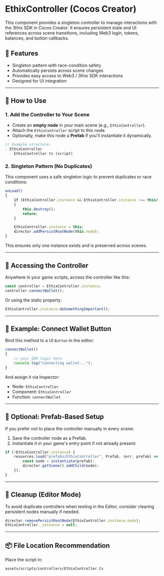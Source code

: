 # EthixController (Cocos Creator)

This component provides a singleton controller to manage interactions with the 3thix SDK in Cocos Creator. It ensures persistent state and UI references across scene transitions, including Web3 login, tokens, balances, and button callbacks.

## 🧩 Features

- Singleton pattern with race-condition safety
- Automatically persists across scene changes
- Provides easy access to Web3 / 3thix SDK interactions
- Designed for UI integration

---

## 🚀 How to Use

### 1. Add the Controller to Your Scene

- Create an **empty node** in your main scene (e.g., `EthixController`).
- Attach the `EthixController` script to this node.
- Optionally, make this node a **Prefab** if you'll instantiate it dynamically.

```ts
// Example structure:
- EthixController
  - EthixController.ts (script)
```

### 2. Singleton Pattern (No Duplicates)

This component uses a safe singleton logic to prevent duplicates or race conditions:

```ts
onLoad()
{
    if (EthixController.instance && EthixController.instance !== this)
    {
        this.destroy();
        return;
    }

    EthixController.instance = this;
    director.addPersistRootNode(this.node);
}
```

This ensures only one instance exists and is preserved across scenes.

---

## 🧠 Accessing the Controller

Anywhere in your game scripts, access the controller like this:

```ts
const controller = EthixController.instance;
controller.connectWallet();
```

Or using the static property:

```ts
EthixController.instance.doSomethingImportant();
```

---

## 🔗 Example: Connect Wallet Button

Bind this method to a UI `Button` in the editor:

```ts
connectWallet()
{
    // your SDK logic here
    console.log("Connecting wallet...");
}
```

And assign it via Inspector:
- Node: `EthixController`
- Component: `EthixController`
- Function: `connectWallet`

---

## 🧪 Optional: Prefab-Based Setup

If you prefer not to place the controller manually in every scene:

1. Save the controller node as a Prefab.
2. Instantiate it in your game's entry point if not already present:

```ts
if (!EthixController.instance) {
    resources.load("prefabs/EthixController", Prefab, (err, prefab) => {
        const node = instantiate(prefab);
        director.getScene().addChild(node);
    });
}
```

---

## 🧼 Cleanup (Editor Mode)

To avoid duplicate controllers when testing in the Editor, consider clearing persistent nodes manually if needed.

```ts
director.removePersistRootNode(EthixController.instance.node);
EthixController._instance = null;
```

---

## 📦 File Location Recommendation

Place the script in:

```
assets/scripts/controllers/EthixController.ts
```
